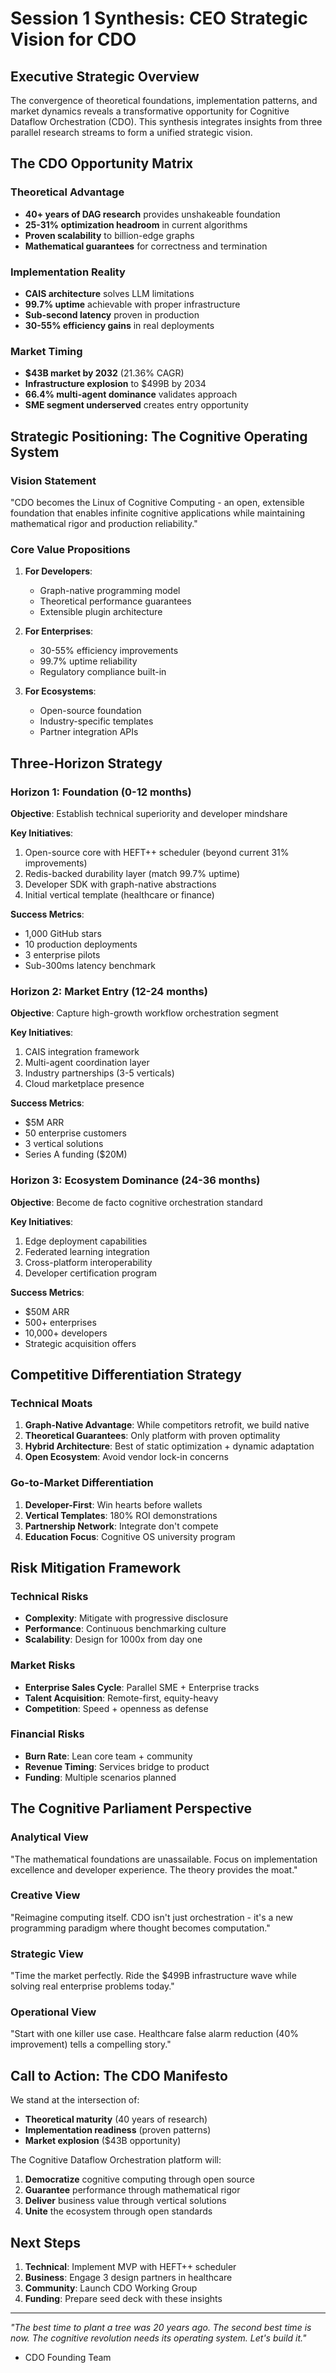 # Session 1 Synthesis: CEO Strategic Vision for CDO

## Executive Strategic Overview

The convergence of theoretical foundations, implementation patterns, and market dynamics reveals a transformative opportunity for Cognitive Dataflow Orchestration (CDO). This synthesis integrates insights from three parallel research streams to form a unified strategic vision.

## The CDO Opportunity Matrix

### Theoretical Advantage
- **40+ years of DAG research** provides unshakeable foundation
- **25-31% optimization headroom** in current algorithms
- **Proven scalability** to billion-edge graphs
- **Mathematical guarantees** for correctness and termination

### Implementation Reality
- **CAIS architecture** solves LLM limitations
- **99.7% uptime** achievable with proper infrastructure
- **Sub-second latency** proven in production
- **30-55% efficiency gains** in real deployments

### Market Timing
- **$43B market by 2032** (21.36% CAGR)
- **Infrastructure explosion** to $499B by 2034
- **66.4% multi-agent dominance** validates approach
- **SME segment underserved** creates entry opportunity

## Strategic Positioning: The Cognitive Operating System

### Vision Statement
"CDO becomes the Linux of Cognitive Computing - an open, extensible foundation that enables infinite cognitive applications while maintaining mathematical rigor and production reliability."

### Core Value Propositions

1. **For Developers**: 
   - Graph-native programming model
   - Theoretical performance guarantees
   - Extensible plugin architecture

2. **For Enterprises**:
   - 30-55% efficiency improvements
   - 99.7% uptime reliability
   - Regulatory compliance built-in

3. **For Ecosystems**:
   - Open-source foundation
   - Industry-specific templates
   - Partner integration APIs

## Three-Horizon Strategy

### Horizon 1: Foundation (0-12 months)
**Objective**: Establish technical superiority and developer mindshare

**Key Initiatives**:
1. Open-source core with HEFT++ scheduler (beyond current 31% improvements)
2. Redis-backed durability layer (match 99.7% uptime)
3. Developer SDK with graph-native abstractions
4. Initial vertical template (healthcare or finance)

**Success Metrics**:
- 1,000 GitHub stars
- 10 production deployments
- 3 enterprise pilots
- Sub-300ms latency benchmark

### Horizon 2: Market Entry (12-24 months)
**Objective**: Capture high-growth workflow orchestration segment

**Key Initiatives**:
1. CAIS integration framework
2. Multi-agent coordination layer
3. Industry partnerships (3-5 verticals)
4. Cloud marketplace presence

**Success Metrics**:
- $5M ARR
- 50 enterprise customers
- 3 vertical solutions
- Series A funding ($20M)

### Horizon 3: Ecosystem Dominance (24-36 months)
**Objective**: Become de facto cognitive orchestration standard

**Key Initiatives**:
1. Edge deployment capabilities
2. Federated learning integration
3. Cross-platform interoperability
4. Developer certification program

**Success Metrics**:
- $50M ARR
- 500+ enterprises
- 10,000+ developers
- Strategic acquisition offers

## Competitive Differentiation Strategy

### Technical Moats
1. **Graph-Native Advantage**: While competitors retrofit, we build native
2. **Theoretical Guarantees**: Only platform with proven optimality
3. **Hybrid Architecture**: Best of static optimization + dynamic adaptation
4. **Open Ecosystem**: Avoid vendor lock-in concerns

### Go-to-Market Differentiation
1. **Developer-First**: Win hearts before wallets
2. **Vertical Templates**: 180% ROI demonstrations
3. **Partnership Network**: Integrate don't compete
4. **Education Focus**: Cognitive OS university program

## Risk Mitigation Framework

### Technical Risks
- **Complexity**: Mitigate with progressive disclosure
- **Performance**: Continuous benchmarking culture
- **Scalability**: Design for 1000x from day one

### Market Risks
- **Enterprise Sales Cycle**: Parallel SME + Enterprise tracks
- **Talent Acquisition**: Remote-first, equity-heavy
- **Competition**: Speed + openness as defense

### Financial Risks
- **Burn Rate**: Lean core team + community
- **Revenue Timing**: Services bridge to product
- **Funding**: Multiple scenarios planned

## The Cognitive Parliament Perspective

### Analytical View
"The mathematical foundations are unassailable. Focus on implementation excellence and developer experience. The theory provides the moat."

### Creative View  
"Reimagine computing itself. CDO isn't just orchestration - it's a new programming paradigm where thought becomes computation."

### Strategic View
"Time the market perfectly. Ride the $499B infrastructure wave while solving real enterprise problems today."

### Operational View
"Start with one killer use case. Healthcare false alarm reduction (40% improvement) tells a compelling story."

## Call to Action: The CDO Manifesto

We stand at the intersection of:
- **Theoretical maturity** (40 years of research)
- **Implementation readiness** (proven patterns)
- **Market explosion** ($43B opportunity)

The Cognitive Dataflow Orchestration platform will:
1. **Democratize** cognitive computing through open source
2. **Guarantee** performance through mathematical rigor  
3. **Deliver** business value through vertical solutions
4. **Unite** the ecosystem through open standards

## Next Steps

1. **Technical**: Implement MVP with HEFT++ scheduler
2. **Business**: Engage 3 design partners in healthcare
3. **Community**: Launch CDO Working Group
4. **Funding**: Prepare seed deck with these insights

---

*"The best time to plant a tree was 20 years ago. The second best time is now. The cognitive revolution needs its operating system. Let's build it."*

- CDO Founding Team